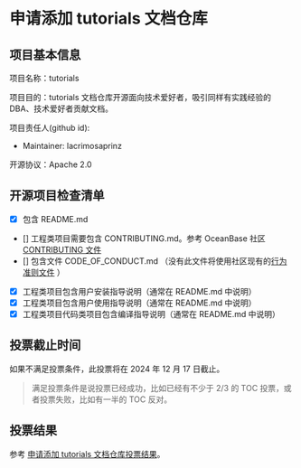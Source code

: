 # 申请添加 tutorials 文档仓库

## 项目基本信息

项目名称：tutorials

项目目的：tutorials 文档仓库开源面向技术爱好者，吸引同样有实践经验的 DBA、技术爱好者贡献文档。

项目责任人(github id): 

- Maintainer: lacrimosaprinz

开源协议：Apache 2.0

## 开源项目检查清单

- [x] 包含 README.md
- [] 工程类项目需要包含 CONTRIBUTING.md。参考 OceanBase 社区 [CONTRIBUTING 文件](https://github.com/oceanbase/.github/blob/main/CONTRIBUTING.md)
- [] 包含文件 CODE_OF_CONDUCT.md （没有此文件将使用社区现有的[行为准则文件](https://github.com/oceanbase/.github/blob/main/CODE_OF_CONDUCT.md) ）
- [x] 工程类项目包含用户安装指导说明（通常在 README.md 中说明）
- [x] 工程类项目包含用户使用指导说明（通常在 README.md 中说明）
- [x] 工程类项目代码类项目包含编译指导说明（通常在 README.md 中说明）

## 投票截止时间

如果不满足投票条件，此投票将在 2024 年 12 月 17 日截止。

> 满足投票条件是说投票已经成功，比如已经有不少于 2/3 的 TOC 投票，或者投票失败，比如有一半的 TOC 反对。

## 投票结果

参考 [申请添加 tutorials 文档仓库投票结果](https://github.com/oceanbase/community/pull/25)。
